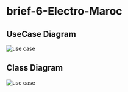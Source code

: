 # brief-6-Electro-Maroc

## UseCase Diagram 
![use case]("./uml/usecase.jpeg")


## Class Diagram
![use case]("./uml/class.jpeg")

